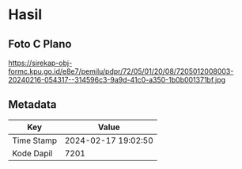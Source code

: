 # Hasil

## Foto C Plano

https://sirekap-obj-formc.kpu.go.id/e8e7/pemilu/pdpr/72/05/01/20/08/7205012008003-20240216-054317--314596c3-9a9d-41c0-a350-1b0b001371bf.jpg


## Metadata

| Key        | Value               |
| ---------- | ------------------- |
| Time Stamp | 2024-02-17 19:02:50 |
| Kode Dapil | 7201                |



